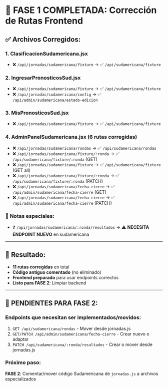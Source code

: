 # 📝 FASE 1 COMPLETADA: Corrección de Rutas Frontend

## ✅ **Archivos Corregidos:**

### 1. **ClasificacionSudamericana.jsx**
- ❌ `/api/jornadas/sudamericana/fixture` → ✅ `/api/sudamericana/fixture`

### 2. **IngresarPronosticosSud.jsx** 
- ❌ `/api/jornadas/sudamericana/fixture` → ✅ `/api/sudamericana/fixture`
- ❌ `/api/jornadas/sudamericana/config` → ✅ `/api/admin/sudamericana/estado-edicion`

### 3. **MisPronosticosSud.jsx**
- ❌ `/api/jornadas/sudamericana/fixture` → ✅ `/api/sudamericana/fixture`

### 4. **AdminPanelSudamericana.jsx** (6 rutas corregidas)
- ❌ `/api/jornadas/sudamericana/rondas` → ✅ `/api/sudamericana/rondas`
- ❌ `/api/jornadas/sudamericana/fixture/:ronda` → ✅ `/api/sudamericana/fixture/:ronda` (GET)
- ❌ `/api/jornadas/sudamericana/fixture` → ✅ `/api/sudamericana/fixture` (GET all)
- ❌ `/api/jornadas/sudamericana/fixture/:ronda` → ✅ `/api/sudamericana/fixture/:ronda` (PATCH)
- ❌ `/api/jornadas/sudamericana/fecha-cierre` → ✅ `/api/admin/sudamericana/fecha-cierre` (GET)
- ❌ `/api/jornadas/sudamericana/fecha-cierre` → ✅ `/api/admin/sudamericana/fecha-cierre` (PATCH)

### 📌 **Notas especiales:**
- ❓ `/api/jornadas/sudamericana/:ronda/resultados` → ⚠️ **NECESITA ENDPOINT NUEVO** en sudamericana

---

## 🎯 **Resultado:**

- **11 rutas corregidas** en total
- **Código antiguo comentado** (no eliminado)
- **Frontend preparado** para usar endpoints correctos
- **Listo para FASE 2**: Limpiar backend

---

## 🚧 **PENDIENTES PARA FASE 2:**

### Endpoints que necesitan ser implementados/movidos:
1. `GET /api/sudamericana/rondas` - Mover desde jornadas.js
2. `GET/PATCH /api/admin/sudamericana/fecha-cierre` - Crear nuevo o adaptar
3. `PATCH /api/sudamericana/:ronda/resultados` - Crear o mover desde jornadas.js

### Próximo paso:
**FASE 2**: Comentar/mover código Sudamericana de `jornadas.js` a archivos especializados
